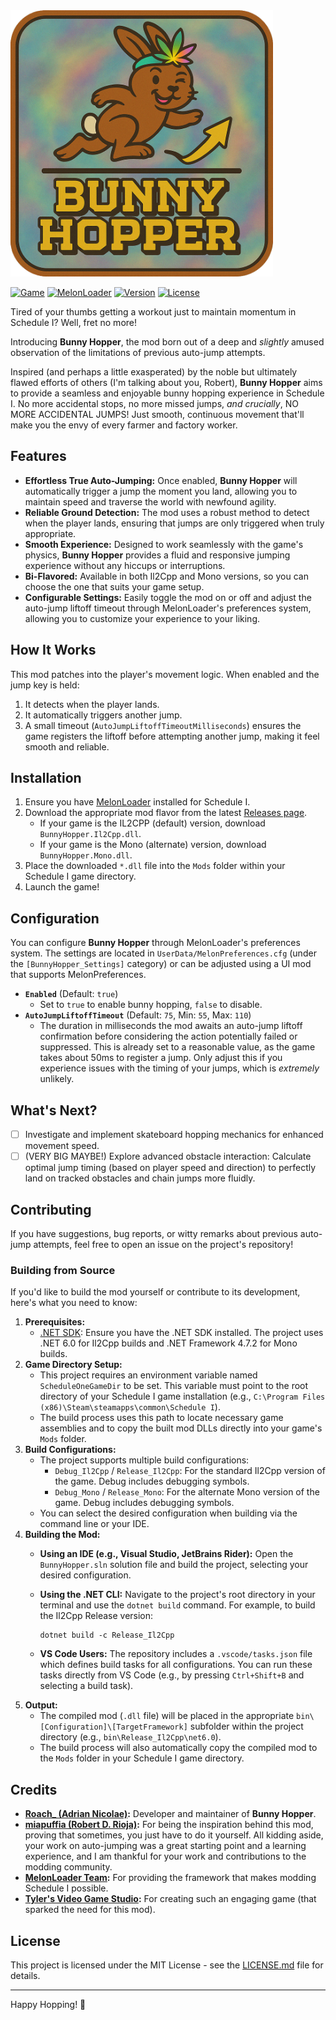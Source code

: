 <img src="./Resources/Icon.png" alt="Bunny Hopper" width="420" height="426">

[![Game](https://img.shields.io/badge/Game-Schedule_I-507437?labelColor=39482D
)](https://www.scheduleonegame.com/)
[![MelonLoader](https://img.shields.io/badge/MelonLoader-v0.7.x-79F863?labelColor=FA3768
)](https://melonwiki.xyz/#/)
[![Version](https://img.shields.io/badge/Version-1.0.0-D4AC2D?labelColor=3D311D)](LICENSE.md)
[![License](https://img.shields.io/badge/License-MIT-727C7C?labelColor=3D311D)](LICENSE.md)

Tired of your thumbs getting a workout just to maintain momentum in Schedule I? Well, fret no more!

Introducing **Bunny Hopper**, the mod born out of a deep and *slightly* amused observation of the limitations of previous auto-jump attempts.

Inspired (and perhaps a little exasperated) by the noble but ultimately flawed efforts of others (I'm talking about you, Robert), **Bunny Hopper** aims to provide a seamless and enjoyable bunny hopping experience in Schedule I. No more accidental stops, no more missed jumps, *and crucially*, NO MORE ACCIDENTAL JUMPS! Just smooth, continuous movement that'll make you the envy of every farmer and factory worker.

## Features

* **Effortless True Auto-Jumping:** Once enabled, **Bunny Hopper** will automatically trigger a jump the moment you land, allowing you to maintain speed and traverse the world with newfound agility.
* **Reliable Ground Detection:** The mod uses a robust method to detect when the player lands, ensuring that jumps are only triggered when truly appropriate.
* **Smooth Experience:** Designed to work seamlessly with the game's physics, **Bunny Hopper** provides a fluid and responsive jumping experience without any hiccups or interruptions.
* **Bi-Flavored:** Available in both Il2Cpp and Mono versions, so you can choose the one that suits your game setup.
* **Configurable Settings:** Easily toggle the mod on or off and adjust the auto-jump liftoff timeout through MelonLoader's preferences system, allowing you to customize your experience to your liking.

## How It Works

This mod patches into the player's movement logic. When enabled and the jump key is held:

1. It detects when the player lands.
2. It automatically triggers another jump.
3. A small timeout (`AutoJumpLiftoffTimeoutMilliseconds`) ensures the game registers the liftoff before attempting another jump, making it feel smooth and reliable.

## Installation

1. Ensure you have [MelonLoader](https://melonwiki.xyz/#/) installed for Schedule I.
2. Download the appropriate mod flavor from the latest [Releases page](https://github.com/RoachxD/ScheduleOne.BunnyHopper/releases/latest).
    * If your game is the IL2CPP (default) version, download `BunnyHopper.Il2Cpp.dll`.
    * If your game is the Mono (alternate) version, download `BunnyHopper.Mono.dll`.
3. Place the downloaded `*.dll` file into the `Mods` folder within your Schedule I game directory.
4. Launch the game!

## Configuration

You can configure **Bunny Hopper** through MelonLoader's preferences system. The settings are located in `UserData/MelonPreferences.cfg` (under the `[BunnyHopper_Settings]` category) or can be adjusted using a UI mod that supports MelonPreferences.

* **`Enabled`** (Default: `true`)
  * Set to `true` to enable bunny hopping, `false` to disable.
* **`AutoJumpLiftoffTimeout`** (Default: `75`, Min: `55`, Max: `110`)
  * The duration in milliseconds the mod awaits an auto-jump liftoff confirmation before considering the action potentially failed or suppressed. This is already set to a reasonable value, as the game takes about 50ms to register a jump. Only adjust this if you experience issues with the timing of your jumps, which is *extremely* unlikely.

## What's Next?

* [ ] Investigate and implement skateboard hopping mechanics for enhanced movement speed.
* [ ] (VERY BIG MAYBE!) Explore advanced obstacle interaction: Calculate optimal jump timing (based on player speed and direction) to perfectly land on tracked obstacles and chain jumps more fluidly.

## Contributing

If you have suggestions, bug reports, or witty remarks about previous auto-jump attempts, feel free to open an issue on the project's repository!

### Building from Source

If you'd like to build the mod yourself or contribute to its development, here's what you need to know:

1. **Prerequisites:**
    * [.NET SDK](https://dotnet.microsoft.com/download): Ensure you have the .NET SDK installed. The project uses .NET 6.0 for Il2Cpp builds and .NET Framework 4.7.2 for Mono builds.
2. **Game Directory Setup:**
    * This project requires an environment variable named `ScheduleOneGameDir` to be set. This variable must point to the root directory of your Schedule I game installation (e.g., `C:\Program Files (x86)\Steam\steamapps\common\Schedule I`).
    * The build process uses this path to locate necessary game assemblies and to copy the built mod DLLs directly into your game's `Mods` folder.
3. **Build Configurations:**
    * The project supports multiple build configurations:
        * `Debug_Il2Cpp` / `Release_Il2Cpp`: For the standard Il2Cpp version of the game. Debug includes debugging symbols.
        * `Debug_Mono` / `Release_Mono`: For the alternate Mono version of the game. Debug includes debugging symbols.
    * You can select the desired configuration when building via the command line or your IDE.
4. **Building the Mod:**
    * **Using an IDE (e.g., Visual Studio, JetBrains Rider):** Open the `BunnyHopper.sln` solution file and build the project, selecting your desired configuration.
    * **Using the .NET CLI:** Navigate to the project's root directory in your terminal and use the `dotnet build` command. For example, to build the Il2Cpp Release version:

        ```shell
        dotnet build -c Release_Il2Cpp
        ```

    * **VS Code Users:** The repository includes a `.vscode/tasks.json` file which defines build tasks for all configurations. You can run these tasks directly from VS Code (e.g., by pressing `Ctrl+Shift+B` and selecting a build task).
5. **Output:**
    * The compiled mod (`.dll` file) will be placed in the appropriate `bin\[Configuration]\[TargetFramework]` subfolder within the project directory (e.g., `bin\Release_Il2Cpp\net6.0`).
    * The build process will also automatically copy the compiled mod to the `Mods` folder in your Schedule I game directory.

## Credits

* **[Roach_ (Adrian Nicolae)](https://github.com/RoachxD):** Developer and maintainer of **Bunny Hopper**.
* **[miapuffia (Robert D. Rioja)](https://github.com/miapuffia):** For being the inspiration behind this mod, proving that sometimes, you just have to do it yourself. All kidding aside, your work on auto-jumping was a great starting point and a learning experience, and I am thankful for your work and contributions to the modding community.
* **[MelonLoader Team](https://melonwiki.xyz/#/):** For providing the framework that makes modding Schedule I possible.
* **[Tyler's Video Game Studio](https://www.scheduleonegame.com/presskit/schedule-one/index.html#about):** For creating such an engaging game (that sparked the need for this mod).

## License

This project is licensed under the MIT License - see the [LICENSE.md](LICENSE.md) file for details.

---

Happy Hopping! 🐰
